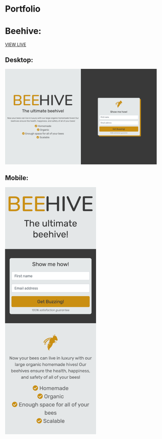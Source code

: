 # Portfolio

# Beehive:

[VIEW LIVE](https://meganpaffrath.github.io/portfolio/beehive/index.html)

## Desktop:

<img src="./beehive/web-view/beehive-desktop.png" alt="beehive desktop" width="500px"/>

## Mobile:

<img src="./beehive/web-view/beehive-mobile.png" alt="beehive mobile" width="300px"/>

